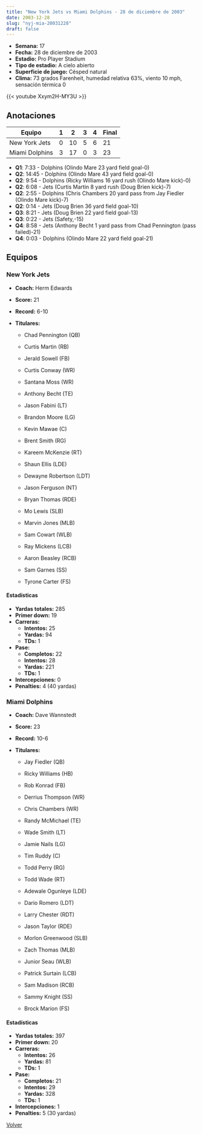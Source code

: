 ```yaml
---
title: "New York Jets vs Miami Dolphins - 28 de diciembre de 2003"
date: 2003-12-28
slug: "nyj-mia-20031228"
draft: false
---
```


- **Semana:** 17
- **Fecha:** 28 de diciembre de 2003
- **Estadio:** Pro Player Stadium
- **Tipo de estadio:** A cielo abierto
- **Superficie de juego:** Césped natural
- **Clima:** 73 grados Farenheit, humedad relativa 63%, viento 10 mph, sensación térmica 0


{{< youtube Xxym2H-MY3U >}}


## Anotaciones
| Equipo | 1 | 2 | 3 | 4 | Final |
|--------|---|---|---|---|-------|
| New York Jets  | 0 | 10 | 5 | 6  | 21 |
| Miami Dolphins  | 3 | 17 | 0 | 3  | 23 |
- **Q1**: 7:33 - Dolphins (Olindo Mare 23 yard field goal-0)
- **Q2**: 14:45 - Dolphins (Olindo Mare 43 yard field goal-0)
- **Q2**: 9:54 - Dolphins (Ricky Williams 16 yard rush (Olindo Mare kick)-0)
- **Q2**: 6:08 - Jets (Curtis Martin 8 yard rush (Doug Brien kick)-7)
- **Q2**: 2:55 - Dolphins (Chris Chambers 20 yard pass from Jay Fiedler (Olindo Mare kick)-7)
- **Q2**: 0:14 - Jets (Doug Brien 36 yard field goal-10)
- **Q3**: 8:21 - Jets (Doug Brien 22 yard field goal-13)
- **Q3**: 0:22 - Jets (Safety,-15)
- **Q4**: 8:58 - Jets (Anthony Becht 1 yard pass from Chad Pennington (pass failed)-21)
- **Q4**: 0:03 - Dolphins (Olindo Mare 22 yard field goal-21)


## Equipos


### New York Jets
* **Coach:** Herm Edwards
* **Score:** 21
* **Record:** 6-10
* **Titulares:** 

  * Chad Pennington (QB) 

  * Curtis Martin (RB) 

  * Jerald Sowell (FB) 

  * Curtis Conway (WR) 

  * Santana Moss (WR) 

  * Anthony Becht (TE) 

  * Jason Fabini (LT) 

  * Brandon Moore (LG) 

  * Kevin Mawae (C) 

  * Brent Smith (RG) 

  * Kareem McKenzie (RT) 

  * Shaun Ellis (LDE) 

  * Dewayne Robertson (LDT) 

  * Jason Ferguson (NT) 

  * Bryan Thomas (RDE) 

  * Mo Lewis (SLB) 

  * Marvin Jones (MLB) 

  * Sam Cowart (WLB) 

  * Ray Mickens (LCB) 

  * Aaron Beasley (RCB) 

  * Sam Garnes (SS) 

  * Tyrone Carter (FS) 

#### Estadísticas
* **Yardas totales:** 285
* **Primer down:** 19
* **Carreras:**
  * **Intentos:** 25
  * **Yardas:** 94
  * **TDs:** 1
* **Pase:**
  * **Completos:** 22
  * **Intentos:** 28
  * **Yardas:** 221
  * **TDs:** 1
* **Intercepciones:** 0
* **Penalties:** 4 (40 yardas)

### Miami Dolphins
* **Coach:** Dave Wannstedt
* **Score:** 23
* **Record:** 10-6
* **Titulares:** 

  * Jay Fiedler (QB) 

  * Ricky Williams (HB) 

  * Rob Konrad (FB) 

  * Derrius Thompson (WR) 

  * Chris Chambers (WR) 

  * Randy McMichael (TE) 

  * Wade Smith (LT) 

  * Jamie Nails (LG) 

  * Tim Ruddy (C) 

  * Todd Perry (RG) 

  * Todd Wade (RT) 

  * Adewale Ogunleye (LDE) 

  * Dario Romero (LDT) 

  * Larry Chester (RDT) 

  * Jason Taylor (RDE) 

  * Morlon Greenwood (SLB) 

  * Zach Thomas (MLB) 

  * Junior Seau (WLB) 

  * Patrick Surtain (LCB) 

  * Sam Madison (RCB) 

  * Sammy Knight (SS) 

  * Brock Marion (FS) 

#### Estadísticas
* **Yardas totales:** 397
* **Primer down:** 20
* **Carreras:**
  * **Intentos:** 26
  * **Yardas:** 81
  * **TDs:** 1
* **Pase:**
  * **Completos:** 21
  * **Intentos:** 29
  * **Yardas:** 328
  * **TDs:** 1
* **Intercepciones:** 1
* **Penalties:** 5 (30 yardas)


[Volver](/historia/2003)
